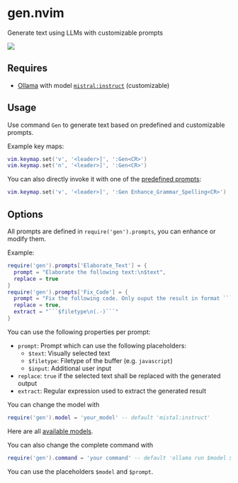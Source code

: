 # gen.nvim

Generate text using LLMs with customizable prompts

[![](https://github.com/David-Kunz/gen.nvim/assets/1009936/7b5f2b40-c678-47c5-8f21-edf9516f6034)](https://youtu.be/FIZt7MinpMY?si=KChSuJJDyrcTdYiM "Local LLMs in Neovim: gen.nvim")

## Requires

- [Ollama](https://ollama.ai/) with model [`mistral:instruct`](https://ollama.ai/library/mistral) (customizable)

## Usage

Use command `Gen` to generate text based on predefined and customizable prompts.

Example key maps:

```lua
vim.keymap.set('v', '<leader>]', ':Gen<CR>')
vim.keymap.set('n', '<leader>]', ':Gen<CR>')
```

You can also directly invoke it with one of the [predefined prompts](./lua/gen/prompts.lua):

```lua
vim.keymap.set('v', '<leader>]', ':Gen Enhance_Grammar_Spelling<CR>')
```

## Options

All prompts are defined in `require('gen').prompts`, you can enhance or modify them.

Example:
```lua
require('gen').prompts['Elaborate_Text'] = {
  prompt = "Elaborate the following text:\n$text",
  replace = true
}
require('gen').prompts['Fix_Code'] = {
  prompt = "Fix the following code. Only ouput the result in format ```$filetype\n...\n```:\n```$filetype\n$text\n```",
  replace = true,
  extract = "```$filetype\n(.-)```"
}
```

You can use the following properties per prompt:

- `prompt`: Prompt which can use the following placeholders:
   - `$text`: Visually selected text
   - `$filetype`: Filetype of the buffer (e.g. `javascript`)
   - `$input`: Additional user input
- `replace`: `true` if the selected text shall be replaced with the generated output
- `extract`: Regular expression used to extract the generated result

You can change the model with

```lua
require('gen').model = 'your_model' -- default 'mistal:instruct'
```

Here are all [available models](https://ollama.ai/library).

You can also change the complete command with

```lua
require('gen').command = 'your command' -- default 'ollama run $model $prompt'
```

You can use the placeholders `$model` and `$prompt`.
